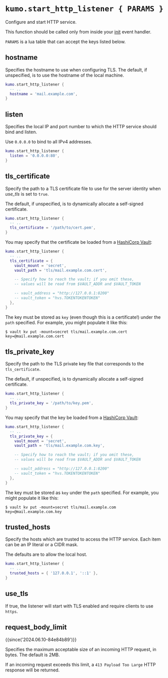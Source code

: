 # `kumo.start_http_listener { PARAMS }`

Configure and start HTTP service.

This function should be called only from inside your [init](../events/init.md)
event handler.

`PARAMS` is a lua table that can accept the keys listed below.

## hostname

Specifies the hostname to use when configuring TLS.
The default, if unspecified, is to use the hostname of the local machine.

```lua
kumo.start_http_listener {
  -- ..
  hostname = 'mail.example.com',
}
```

## listen

Specifies the local IP and port number to which the HTTP service
should bind and listen.

Use `0.0.0.0` to bind to all IPv4 addresses.

```lua
kumo.start_http_listener {
  listen = '0.0.0.0:80',
}
```

## tls_certificate

Specify the path to a TLS certificate file to use for the server identity when
*use_tls* is set to `true`.

The default, if unspecified, is to dynamically allocate a self-signed certificate.

```lua
kumo.start_http_listener {
  -- ..
  tls_certificate = '/path/to/cert.pem',
}
```

You may specify that the certificate be loaded from a [HashiCorp Vault](https://www.hashicorp.com/products/vault):

```lua
kumo.start_http_listener {
  -- ..
  tls_certificate = {
    vault_mount = 'secret',
    vault_path = 'tls/mail.example.com.cert',

    -- Specify how to reach the vault; if you omit these,
    -- values will be read from $VAULT_ADDR and $VAULT_TOKEN

    -- vault_address = "http://127.0.0.1:8200"
    -- vault_token = "hvs.TOKENTOKENTOKEN"
  },
}
```

The key must be stored as `key` (even though this is a certificate!) under the
`path` specified.  For example, you might populate it like this:

```
$ vault kv put -mount=secret tls/mail.example.com.cert key=@mail.example.com.cert
```

## tls_private_key

Specify the path to the TLS private key file that corresponds to the `tls_certificate`.

The default, if unspecified, is to dynamically allocate a self-signed certificate.

```lua
kumo.start_http_listener {
  -- ..
  tls_private_key = '/path/to/key.pem',
}
```

You may specify that the key be loaded from a [HashiCorp Vault](https://www.hashicorp.com/products/vault):

```lua
kumo.start_http_listener {
  -- ..
  tls_private_key = {
    vault_mount = 'secret',
    vault_path = 'tls/mail.example.com.key',

    -- Specify how to reach the vault; if you omit these,
    -- values will be read from $VAULT_ADDR and $VAULT_TOKEN

    -- vault_address = "http://127.0.0.1:8200"
    -- vault_token = "hvs.TOKENTOKENTOKEN"
  },
}
```

The key must be stored as `key` under the `path` specified.
For example, you might populate it like this:

```
$ vault kv put -mount=secret tls/mail.example.com key=@mail.example.com.key
```

## trusted_hosts

Specify the hosts which are trusted to access the HTTP service.
Each item can be an IP literal or a CIDR mask.

The defaults are to allow the local host.

```lua
kumo.start_http_listener {
  -- ..
  trusted_hosts = { '127.0.0.1', '::1' },
}
```

## use_tls

If true, the listener will start with TLS enabled and require clients to use
`https`.

## request_body_limit

{{since('2024.06.10-84e84b89')}}

Specifies the maximum acceptable size of an incoming HTTP request, in bytes.
The default is 2MB.

If an incoming request exceeds this limit, a `413 Payload Too Large` HTTP
response will be returned.
